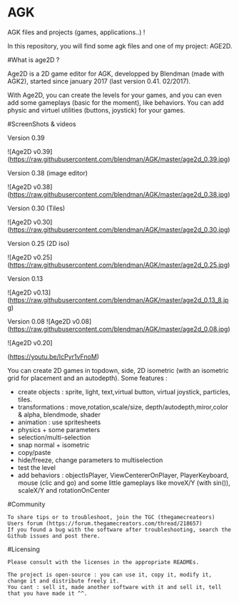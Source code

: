# AGK

AGK files and projects (games, applications..) !

In this repository, you will find some agk files and one of my project: AGE2D.

#What is age2D ?

Age2D is a 2D game editor for AGK, developped by Blendman (made with AGK2), started since january 2017 (last version 0.41. 02/2017). 


With Age2D, you can create the levels for your games, and you can even add some gameplays (basic for the moment), like behaviors. You can add physic and virtuel utilities (buttons, joystick) for your games.

#ScreenShots & videos

Version 0.39 

![Age2D v0.39]
(https://raw.githubusercontent.com/blendman/AGK/master/age2d_0.39.jpg)


Version 0.38 (image editor)

![Age2D v0.38]
(https://raw.githubusercontent.com/blendman/AGK/master/age2d_0.38.jpg)


Version 0.30 (Tiles)

![Age2D v0.30]
(https://raw.githubusercontent.com/blendman/AGK/master/age2d_0.30.jpg)


Version 0.25 (2D iso)

![Age2D v0.25]
(https://raw.githubusercontent.com/blendman/AGK/master/age2d_0.25.jpg)


Version 0.13

![Age2D v0.13]
(https://raw.githubusercontent.com/blendman/AGK/master/age2d_0.13_8.jpg)

Version 0.08
![Age2D v0.08]
(https://raw.githubusercontent.com/blendman/AGK/master/age2d_0.08.jpg)


![Age2D v0.20]

(https://youtu.be/IcPyr1vFnoM)


You can create 2D games in topdown, side, 2D isometric (with an isometric grid for placement and an autodepth).
Some features :
- create objects : sprite, light, text,virtual button, virtual joystick, particles, tiles.
- transformations : move,rotation,scale/size, depth/autodepth,miror,color & alpha, blendmode, shader
- animation : use spritesheets
- physics + some parameters
- selection/multi-selection
- snap normal + isometric
- copy/paste
- hide/freeze, change parameters to multiselection
- test the level
- add behaviors : objectIsPlayer, ViewCentererOnPlayer, PlayerKeyboard, mouse (clic and go) and some little gameplays like moveX/Y (with sin()), scaleX/Y and rotationOnCenter


#Community

    To share tips or to troubleshoot, join the TGC (thegamecreateors) Users forum (https://forum.thegamecreators.com/thread/218657)
    If you found a bug with the software after troubleshooting, search the Github issues and post there.

#Licensing

    Please consult with the licenses in the appropriate READMEs.
    
    The project is open-source : you can use it, copy it, modify it, change it and distribute freely it.
    You cant : sell it, made another software with it and sell it, tell that you have made it ^^.







